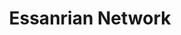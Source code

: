 ---
date created: Friday, December 8th 2023, 10:57:06 pm
date modified: Thursday, December 14th 2023, 12:21:54 am
eleventyNavigation:
  key: Essanrian Network
  parent: Material Plane
layout: base.njk
parentpath: src/garden\🌐Worldbuilding\Material Plane/Material Plane.md
title: Essanrian Network
type: Continent
---